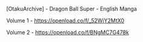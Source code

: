 [OtakuArchive] - Dragon Ball Super - English Manga

Volume 1 - https://openload.co/f/_52WjY2MtX0

Volume 2 - https://openload.co/f/BNgMC7G478k
